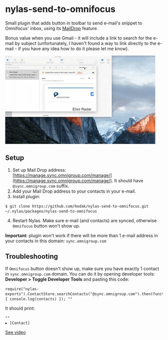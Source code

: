 # nylas-send-to-omnifocus

Small plugin that adds button in toolbar to send e-mail's snippet to Omnifocus' inbox, using its [MailDrop](https://support.omnigroup.com/omnifocus-mail-drop/) feature.

Bonus value when you use Gmail - it will include a link to search for the e-mail by subject (unfortunately, I haven't found a way to link directly to the e-mail - if you have any idea how to do it please let me know).

![](doc/nylas-send-to-omnifocus.gif?raw=true)

## Setup

1. Set up Mail Drop address: [https://manage.sync.omnigroup.com/manage/](https://manage.sync.omnigroup.com/manage/). It should have `@sync.omnigroup.com` suffix.
2. Add your Mail Drop address to your contacts in your e-mail.
3. Install plugin:

```
$ git clone https://github.com/hodak/nylas-send-to-omnifocus.git ~/.nylas/packages/nylas-send-to-omnifocus
```

4. Restart Nylas. Make sure e-mail (and contacts) are synced, otherwise `Omnifocus` button won't show up.

**Important**: plugin won't work if there will be more than 1 e-mail address in your contacts in this domain: `sync.omnigroup.com`

## Troubleshooting

If `Omnifocus` button doesn't show up, make sure you have exactly 1 contact in `sync.omnigroup.com` domain. You can do it by opening developer tools: **Developer > Toggle Developer Tools** and pasting this code:

```
require("nylas-exports").ContactStore.searchContacts("@sync.omnigroup.com").then(function(contacts) { console.log(contacts) }); ""
```

It should print:

```
""
► [Contact]
```

[See video](https://v.usetapes.com/rUIVNiVH2j)
